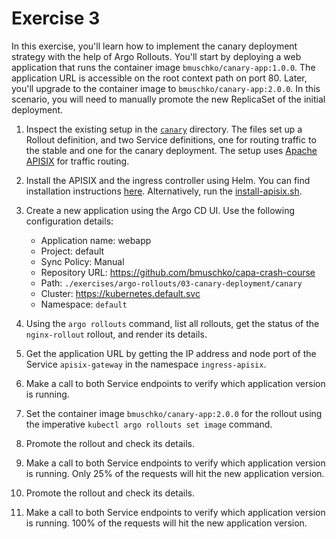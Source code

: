 # Exercise 3

In this exercise, you'll learn how to implement the canary deployment strategy with the help of Argo Rollouts. You'll start by deploying a web application that runs the container image `bmuschko/canary-app:1.0.0`. The application URL is accessible on the root context path on port 80. Later, you'll upgrade to the container image to `bmuschko/canary-app:2.0.0`. In this scenario, you will need to manually promote the new ReplicaSet of the initial deployment.

1. Inspect the existing setup in the [`canary`](./canary) directory. The files set up a Rollout definition, and two Service definitions, one for routing traffic to the stable and one for the canary deployment. The setup uses [Apache APISIX](https://apisix.apache.org/) for traffic routing.
2. Install the APISIX and the ingress controller using Helm. You can find installation instructions [here](https://apisix.apache.org/docs/ingress-controller/deployments/minikube/). Alternatively, run the [install-apisix.sh](./install-apisix.sh).
3. Create a new application using the Argo CD UI. Use the following configuration details:

    - Application name: webapp
    - Project: default
    - Sync Policy: Manual
    - Repository URL: https://github.com/bmuschko/capa-crash-course
    - Path: `./exercises/argo-rollouts/03-canary-deployment/canary`
    - Cluster: https://kubernetes.default.svc
    - Namespace: `default`

4. Using the `argo rollouts` command, list all rollouts, get the status of the `nginx-rollout` rollout, and render its details.
5. Get the application URL by getting the IP address and node port of the Service `apisix-gateway` in the namespace `ingress-apisix`.
6. Make a call to both Service endpoints to verify which application version is running.
7. Set the container image `bmuschko/canary-app:2.0.0` for the rollout using the imperative `kubectl argo rollouts set image` command.
8. Promote the rollout and check its details.
9. Make a call to both Service endpoints to verify which application version is running. Only 25% of the requests will hit the new application version.
10. Promote the rollout and check its details.
11. Make a call to both Service endpoints to verify which application version is running. 100% of the requests will hit the new application version.
